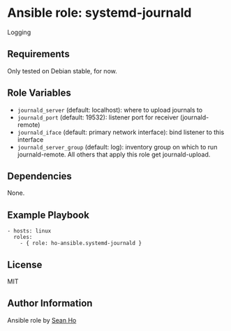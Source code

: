 # Ansible role: systemd-journald
Logging

## Requirements
Only tested on Debian stable, for now.

## Role Variables
+ `journald_server` (default: localhost): where to upload journals to
+ `journald_port` (default: 19532): listener port for receiver (journald-remote)
+ `journald_iface` (default: primary network interface): bind listener to this interface
+ `journald_server_group` (default: log): inventory group on which to run journald-remote. All others that apply this role get journald-upload.

## Dependencies
None.

## Example Playbook

```
- hosts: linux
  roles:
    - { role: ho-ansible.systemd-journald }
```

## License
MIT

## Author Information
Ansible role by [Sean Ho](https://github.com/ho-ansible/)

